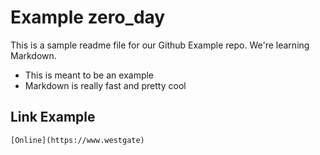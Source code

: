 # Example zero_day

This is a sample readme file for our Github Example repo. We're learning Markdown.

* This is meant to be an example
* Markdown is really fast and pretty cool

## Link Example
	[Online](https://www.westgate)